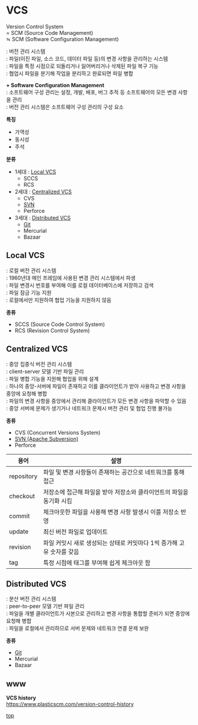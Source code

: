 # VCS
Version Control System     
= SCM (Source Code Management)     
≒ SCM (Software Configuration Management)     

: 버전 관리 시스템   
: 파일(이진 파일, 소스 코드, 데이터 파일 등)의 변경 사항을 관리하는 시스템          
: 파일을 특정 시점으로 되돌리거나 잃어버리거나 삭제된 파일 복구 기능           
: 협업시 파일을 분기해 작업을 분리하고 완료되면 파일 병합         



**+ Software Configuration Management**  
: 소프트웨어 구성 관리는 설정, 개발, 배포, 버그 추적 등 소프트웨어의 모든 변경 사항을 관리  
: 버전 관리 시스템은 소프트웨어 구성 관리의 구성 요소        


**특징**  
- 가역성
- 동시성
- 주석


**분류**
- 1세대 : [Local VCS](#local-vcs)
    - SCCS
    - RCS
- 2세대 : [Centralized VCS](#centralized-vcs)
    - CVS
    - [SVN](./SVN.md)
    - Perforce
- 3세대 : [Distributed VCS](#distributed-vcs)
    - [Git](./git/)
    - Mercurial
    - Bazaar



## Local VCS
: 로컬 버전 관리 시스템   
: 1960년대 메인 프레임에 사용된 변경 관리 시스템에서 파생   
: 파일 변경시 번호를 부여해 이를 로컬 데이터베이스에 저장하고 검색   
: 파일 잠금 기능 지원   
: 로컬에서만 지원하여 협업 기능을 지원하지 않음   


**종류**  
- SCCS (Source Code Control System)
- RCS (Revision Control System)



## Centralized VCS
: 중앙 집중식 버전 관리 시스템  
: client-server 모델 기반 파일 관리    
: 파일 병합 기능을 지원해 협업을 위해 설계      
: 하나의 중앙-서버에 파일이 존재하고 이를 클라이언트가 받아 사용하고 변경 사항을 중앙에 요청해 병합            
: 파일의 변경 사항을 중앙에서 관리해 클라이언트가 모든 변경 사항을 파악할 수 있음    
: 중앙 서버에 문제가 생기거나 네트워크 문제시 버전 관리 및 협업 진행 불가능    


**종류**
- CVS (Concurrent Versions System)
- [SVN (Apache Subversion)](./SVN.md)
- Perforce


용어 | 설명
---|---
repository  | 파일 및 변경 사항들이 존재하는 공간으로 네트워크를 통해 접근  
checkout    | 저장소에 접근해 파일을 받아 저장소와 클라이언트의 파일을 동기화 시킴  
commit      | 체크아웃한 파일을 사용해 변경 사항 발생시 이를 저장소 반영  
update      | 최신 버전 파일로 업데이트
revision    | 파일 커밋시 새로 생성되는 상태로 커밋마다 1씩 증가해 고유 숫자를 갖음   
tag         | 특정 시점에 태그를 부여해 쉽게 체크아웃 함




## Distributed VCS  
: 분산 버전 관리 시스템      
: peer-to-peer 모델 기반 파일 관리     
: 파일을 개별 클라이언트가 사본으로 관리하고 변경 사항을 통합할 준비가 되면 중앙에 요청해 병합      
: 파일을 로컬에서 관리하므로 서버 문제와 네트워크 연결 문제 보완   


**종류**  
- [Git](./git/)
- Mercurial
- Bazaar



## www

**VCS history**  
https://www.plasticscm.com/version-control-history



[top](#)
